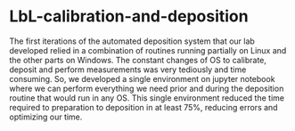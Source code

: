# LbL-calibration-and-deposition

The first iterations of the automated deposition system that our lab developed relied in a combination of routines running partially on Linux and the other parts on Windows. The constant changes of OS to calibrate, deposit and perform measurements was very tediously and time consuming. So, we developed a single environment on jupyter notebook where we can perform everything we need prior and during the deposition routine that would run in any OS. This single environment reduced the time required to preparation to deposition in at least 75%, reducing errors and optimizing our time.
